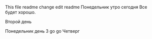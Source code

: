 This file readme
change
edit readme
Понедельник утро сегодня
Все будет хорошо.

Второй день 

Понедельник день 3
go go
Четверг
